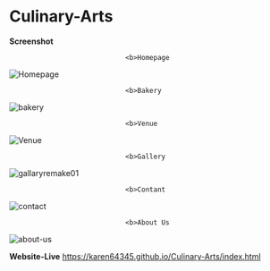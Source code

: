 # Culinary-Arts
<Strong><b>Screenshot</b></Strong>

                                 <b>Homepage
![Homepage](https://github.com/user-attachments/assets/c686e7f5-c349-45f8-a447-d93840bf569a)

                                 <b>Bakery
![bakery](https://github.com/user-attachments/assets/245e2a3a-bdf5-430f-9df8-a55a15e9db25)

                                 <b>Venue
![Venue](https://github.com/user-attachments/assets/c2fc2505-34f4-4e28-aa33-9d8dcc8011ad)

                                 <b>Gallery
![gallaryremake01](https://github.com/user-attachments/assets/a4e453e5-fc75-45d2-8e6b-469e742f83c2)

                                 <b>Contant
![contact](https://github.com/user-attachments/assets/9c0559bc-9c45-495a-8a64-2bd849bd6aaa)

                                 <b>About Us
![about-us](https://github.com/user-attachments/assets/82d8ebb3-1dd2-4f58-8783-81e9d09b5c95)

<Strong><b>Website-Live</b></Strong>
https://karen64345.github.io/Culinary-Arts/index.html
